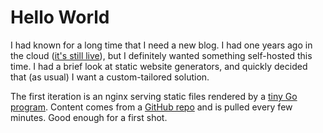 # Hello World

I had known for a long time that I need a new blog. I had one years ago in the cloud
([it's still live](https://majewsky.wordpress.com)), but I definitely wanted something self-hosted this time. I had a
brief look at static website generators, and quickly decided that (as usual) I want a custom-tailored solution.

The first iteration is an nginx serving static files rendered by a
[tiny Go program](https://github.com/majewsky/blog-generator). Content comes from a
[GitHub repo](https://github.com/majewsky/blog-data) and is pulled every few minutes. Good enough for a first shot.
